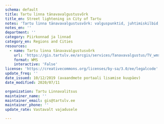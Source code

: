 ```yaml
---
schema: default
title: Tartu linna tänavavalgustusvõrk
title_en: Street lightening in City of Tartu
notes: 'Tartu linna tänavavalgustusvõrk: valguspunktid, juhtimiskilbid, vahekilbid ja liinid'
notes_en: ''
department: ''
category: Piirkonnad ja linnad 
category_en: Regions and Cities
resources:
  - name: Tartu linna tänavavalgustusvõrk
    url: 'https://gis.tartulv.ee/arcgis/services/Tanavavalgustus/TV_wms/MapServer/WmsServer?'
    format: WMS
    interactive: 'False'
license: 'https://creativecommons.org/licenses/by-sa/3.0/ee/legalcode'  
update_freq: ''
date_issued: 10/12/2019 (avaandmete portaali lisamise kuupäev)
date_modified: 2020/07/11

organization: Tartu Linnavalitsus
maintainer_name: ''
maintainer_email: gis@tartulv.ee
maintainer_phone: ''
update_rate: Vastavalt vajadusele

---
```

